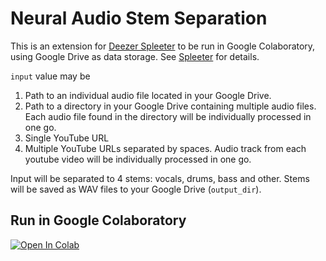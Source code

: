 # Neural Audio Stem Separation

This is an extension for [Deezer Spleeter](https://github.com/deezer/spleeter) to be run in Google Colaboratory, using Google Drive as data storage. See [Spleeter](https://github.com/deezer/spleeter) for details.

`input` value may be
1.   Path to an individual audio file located in your Google Drive.
2.   Path to a directory in your Google Drive containing multiple audio files. Each audio file found in the directory will be individually processed in one go.
3.   Single YouTube URL
4.   Multiple YouTube URLs separated by spaces. Audio track from each youtube video will be individually processed in one go.

Input will be separated to 4 stems: vocals, drums, bass and other. Stems will be saved as WAV files to your Google Drive (`output_dir`).


## Run in Google Colaboratory
[![Open In Colab](https://colab.research.google.com/assets/colab-badge.svg)](https://colab.research.google.com/github/olaviinha/NeuralAudioStemSeparation-colab/blob/master/NeuralAudioStemSeparation.ipynb)
